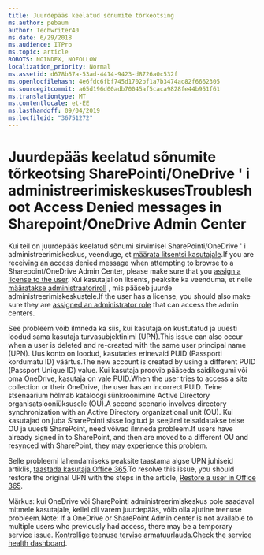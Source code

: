 ```yaml
---
title: Juurdepääs keelatud sõnumite tõrkeotsing
ms.author: pebaum
author: Techwriter40
ms.date: 6/29/2018
ms.audience: ITPro
ms.topic: article
ROBOTS: NOINDEX, NOFOLLOW
localization_priority: Normal
ms.assetid: d678b57a-53ad-4414-9423-d8726a0c532f
ms.openlocfilehash: 4e6fdc6fbf745d1702bf1a7b3474ac82f6662305
ms.sourcegitcommit: a65d196d00adb70045af5caca9828fe44b951f61
ms.translationtype: MT
ms.contentlocale: et-EE
ms.lasthandoff: 09/04/2019
ms.locfileid: "36751272"
---
```

# <a name="troubleshoot-access-denied-messages-in-sharepointonedrive-admin-center"></a><span data-ttu-id="fcfd8-102">Juurdepääs keelatud sõnumite tõrkeotsing SharePointi/OneDrive ' i administreerimiskeskuses</span><span class="sxs-lookup"><span data-stu-id="fcfd8-102">Troubleshoot Access Denied messages in Sharepoint/OneDrive Admin Center</span></span>

<span data-ttu-id="fcfd8-103">Kui teil on juurdepääs keelatud sõnumi sirvimisel SharePointi/OneDrive ' i administreerimiskeskus, veenduge, et [määrata litsentsi kasutajale](https://docs.microsoft.com/office365/admin/subscriptions-and-billing/assign-licenses-to-users?view=o365-worldwide&amp;tabs=One).</span><span class="sxs-lookup"><span data-stu-id="fcfd8-103">If you are receiving an access denied message when attempting to browse to a Sharepoint/OneDrive Admin Center, please make sure that you [assign a license to the user](https://docs.microsoft.com/office365/admin/subscriptions-and-billing/assign-licenses-to-users?view=o365-worldwide&amp;tabs=One).</span></span> <span data-ttu-id="fcfd8-104">Kui kasutajal on litsents, peaksite ka veenduma, et neile [määratakse administraatoriroll](https://docs.microsoft.com/office365/admin/add-users/about-admin-roles?view=o365-worldwide) , mis pääseb juurde administreerimiskeskustele.</span><span class="sxs-lookup"><span data-stu-id="fcfd8-104">If the user has a license, you should also make sure they are [assigned an administrator role](https://docs.microsoft.com/office365/admin/add-users/about-admin-roles?view=o365-worldwide) that can access the admin centers.</span></span>

<span data-ttu-id="fcfd8-105">See probleem võib ilmneda ka siis, kui kasutaja on kustutatud ja uuesti loodud sama kasutaja turvasubjektinimi (UPN).</span><span class="sxs-lookup"><span data-stu-id="fcfd8-105">This issue can also occur when a user is deleted and re-created with the same user principal name (UPN).</span></span> <span data-ttu-id="fcfd8-106">Uus konto on loodud, kasutades erinevaid PUID (Passporti kordumatu ID) väärtus.</span><span class="sxs-lookup"><span data-stu-id="fcfd8-106">The new account is created by using a different PUID (Passport Unique ID) value.</span></span> <span data-ttu-id="fcfd8-107">Kui kasutaja proovib pääseda saidikogumi või oma OneDrive, kasutaja on vale PUID.</span><span class="sxs-lookup"><span data-stu-id="fcfd8-107">When the user tries to access a site collection or their OneDrive, the user has an incorrect PUID.</span></span> <span data-ttu-id="fcfd8-108">Teine stsenaarium hõlmab kataloogi sünkroonimine Active Directory organisatsiooniüksusele (OU).</span><span class="sxs-lookup"><span data-stu-id="fcfd8-108">A second scenario involves directory synchronization with an Active Directory organizational unit (OU).</span></span> <span data-ttu-id="fcfd8-109">Kui kasutajad on juba SharePointi sisse logitud ja seejärel teisaldatakse teise OU ja uuesti SharePoint, need võivad ilmneda probleem.</span><span class="sxs-lookup"><span data-stu-id="fcfd8-109">If users have already signed in to SharePoint, and then are moved to a different OU and resynced with SharePoint, they may experience this problem.</span></span>

<span data-ttu-id="fcfd8-110">Selle probleemi lahendamiseks peaksite taastama algse UPN juhiseid artiklis, [taastada kasutaja Office 365](https://docs.microsoft.com/office365/admin/add-users/restore-user?view=o365-worldwide).</span><span class="sxs-lookup"><span data-stu-id="fcfd8-110">To resolve this issue, you should restore the original UPN with the steps in the article, [Restore a user in Office 365](https://docs.microsoft.com/office365/admin/add-users/restore-user?view=o365-worldwide).</span></span>

<span data-ttu-id="fcfd8-111">Märkus: kui OneDrive või SharePointi administreerimiskeskus pole saadaval mitmele kasutajale, kellel oli varem juurdepääs, võib olla ajutine teenuse probleem.</span><span class="sxs-lookup"><span data-stu-id="fcfd8-111">Note: If a OneDrive or SharePoint Admin center is not available to multiple users who previously had access, there may be a temporary service issue.</span></span>  <span data-ttu-id="fcfd8-112">[Kontrollige teenuse tervise armatuurlauda](https://portal.office.com/adminportal/home#/servicehealth).</span><span class="sxs-lookup"><span data-stu-id="fcfd8-112">[Check the service health dashboard](https://portal.office.com/adminportal/home#/servicehealth).</span></span>


